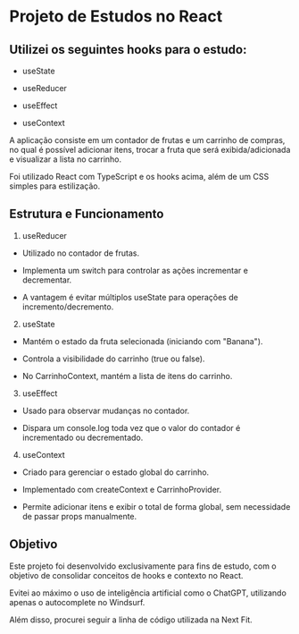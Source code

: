 # Projeto de Estudos no React

## Utilizei os seguintes hooks para o estudo:

- useState

- useReducer

- useEffect

- useContext

A aplicação consiste em um contador de frutas e um carrinho de compras, no qual é possível adicionar itens, trocar a fruta que será exibida/adicionada e visualizar a lista no carrinho.

Foi utilizado React com TypeScript e os hooks acima, além de um CSS simples para estilização.

## Estrutura e Funcionamento

1. useReducer

- Utilizado no contador de frutas.

- Implementa um switch para controlar as ações incrementar e decrementar.

- A vantagem é evitar múltiplos useState para operações de incremento/decremento.

2. useState

- Mantém o estado da fruta selecionada (iniciando com "Banana").

- Controla a visibilidade do carrinho (true ou false).

- No CarrinhoContext, mantém a lista de itens do carrinho.

3. useEffect

- Usado para observar mudanças no contador.

- Dispara um console.log toda vez que o valor do contador é incrementado ou decrementado.

4. useContext

- Criado para gerenciar o estado global do carrinho.

- Implementado com createContext e CarrinhoProvider.

- Permite adicionar itens e exibir o total de forma global, sem necessidade de passar props manualmente.

## Objetivo
Este projeto foi desenvolvido exclusivamente para fins de estudo, com o objetivo de consolidar conceitos de hooks e contexto no React.

Evitei ao máximo o uso de inteligência artificial como o ChatGPT, utilizando apenas o autocomplete no Windsurf.

Além disso, procurei seguir a linha de código utilizada na Next Fit.